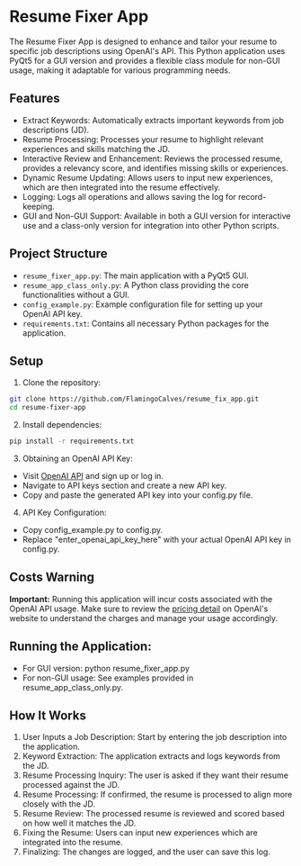 # Resume Fixer App
The Resume Fixer App is designed to enhance and tailor your resume to specific job descriptions using OpenAI's API. This Python application uses PyQt5 for a GUI version and provides a flexible class module for non-GUI usage, making it adaptable for various programming needs.

## Features
- Extract Keywords: Automatically extracts important keywords from job descriptions (JD).
- Resume Processing: Processes your resume to highlight relevant experiences and skills matching the JD.
- Interactive Review and Enhancement: Reviews the processed resume, provides a relevancy score, and identifies missing skills or experiences.
- Dynamic Resume Updating: Allows users to input new experiences, which are then integrated into the resume effectively.
- Logging: Logs all operations and allows saving the log for record-keeping.
- GUI and Non-GUI Support: Available in both a GUI version for interactive use and a class-only version for integration into other Python scripts.

## Project Structure
- `resume_fixer_app.py`: The main application with a PyQt5 GUI.
- `resume_app_class_only.py`: A Python class providing the core functionalities without a GUI.
- `config_example.py`: Example configuration file for setting up your OpenAI API key.
- `requirements.txt`: Contains all necessary Python packages for the application.

## Setup
1. Clone the repository:
```bash
git clone https://github.com/FlamingoCalves/resume_fix_app.git
cd resume-fixer-app
```
2. Install dependencies:
```bash
pip install -r requirements.txt
```
3. Obtaining an OpenAI API Key:
- Visit [OpenAI API](https://platform.openai.com/api-keys) and sign up or log in.
- Navigate to API keys section and create a new API key.
- Copy and paste the generated API key into your config.py file.

4. API Key Configuration:
- Copy config_example.py to config.py.
- Replace "enter_openai_api_key_here" with your actual OpenAI API key in config.py.

## Costs Warning
**Important:** Running this application will incur costs associated with the OpenAI API usage. Make sure to review the [pricing detail](https://openai.com/pricing) on OpenAI's website to understand the charges and manage your usage accordingly.

## Running the Application:
- For GUI version: python resume_fixer_app.py
- For non-GUI usage: See examples provided in resume_app_class_only.py.

## How It Works
1. User Inputs a Job Description: Start by entering the job description into the application.
2. Keyword Extraction: The application extracts and logs keywords from the JD.
3. Resume Processing Inquiry: The user is asked if they want their resume processed against the JD.
4. Resume Processing: If confirmed, the resume is processed to align more closely with the JD.
5. Resume Review: The processed resume is reviewed and scored based on how well it matches the JD.
6. Fixing the Resume: Users can input new experiences which are integrated into the resume.
7. Finalizing: The changes are logged, and the user can save this log.